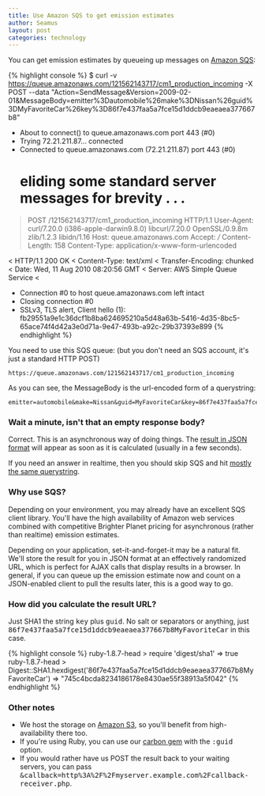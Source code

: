 ```yaml
---
title: Use Amazon SQS to get emission estimates
author: Seamus
layout: post
categories: technology
---
```


You can get emission estimates by queueing up messages on [Amazon SQS](http://aws.amazon.com/sqs):

{% highlight console %}
$ curl -v https://queue.amazonaws.com/121562143717/cm1_production_incoming -X POST --data "Action=SendMessage&Version=2009-02-01&MessageBody=emitter%3Dautomobile%26make%3DNissan%26guid%3DMyFavoriteCar%26key%3D86f7e437faa5a7fce15d1ddcb9eaeaea377667b8"
* About to connect() to queue.amazonaws.com port 443 (#0)
*   Trying 72.21.211.87... connected
* Connected to queue.amazonaws.com (72.21.211.87) port 443 (#0)
  # eliding some standard server messages for brevity . . .
> POST /121562143717/cm1_production_incoming HTTP/1.1
> User-Agent: curl/7.20.0 (i386-apple-darwin9.8.0) libcurl/7.20.0 OpenSSL/0.9.8m zlib/1.2.3 libidn/1.16
> Host: queue.amazonaws.com
> Accept: */*
> Content-Length: 158
> Content-Type: application/x-www-form-urlencoded
> 
< HTTP/1.1 200 OK
< Content-Type: text/xml
< Transfer-Encoding: chunked
< Date: Wed, 11 Aug 2010 08:20:56 GMT
< Server: AWS Simple Queue Service
< 
<?xml version="1.0"?>
* Connection #0 to host queue.amazonaws.com left intact
* Closing connection #0
* SSLv3, TLS alert, Client hello (1):
<SendMessageResponse xmlns="http://queue.amazonaws.com/doc/2009-02-01/"><SendMessageResult><MD5OfMessageBody>fb29551a9e1c36dcf1b8ba624695210a</MD5OfMessageBody><MessageId>5d48a63b-5416-4d35-8bc5-65ace74f4d42</MessageId></SendMessageResult><ResponseMetadata><RequestId>a3e0d71a-9e47-493b-a92c-29b37393e899</RequestId></ResponseMetadata></SendMessageResponse>
{% endhighlight %}

You need to use this SQS queue: (but you don't need an SQS account, it's just a standard HTTP POST)

    https://queue.amazonaws.com/121562143717/cm1_production_incoming

As you can see, the MessageBody is the url-encoded form of a querystring:

    emitter=automobile&make=Nissan&guid=MyFavoriteCar&key=86f7e437faa5a7fce15d1ddcb9eaeaea377667b8

### Wait a minute, isn't that an empty response body?

Correct. This is an asynchronous way of doing things. The [result in JSON format](http://storage.carbon.brighterplanet.com/745c4bcda8234186178e8430ae55f38913a5f042) will appear as soon as it is calculated (usually in a few seconds).

If you need an answer in realtime, then you should skip SQS and hit [mostly the same querystring](http://carbon.brighterplanet.com/automobiles.json?make=Nissan&guid=MyFavoriteCar&key=86f7e437faa5a7fce15d1ddcb9eaeaea377667b8).

### Why use SQS?

Depending on your environment, you may already have an excellent SQS client library. You'll have the high availability of Amazon web services combined with competitive Brighter Planet pricing for asynchronous (rather than realtime) emission estimates.

Depending on your application, set-it-and-forget-it may be a natural fit. We'll store the result for you in JSON format at an effectively randomized URL, which is perfect for AJAX calls that display results in a browser. In general, if you can queue up the emission estimate now and count on a JSON-enabled client to pull the results later, this is a good way to go.

### How did you calculate the result URL?

Just SHA1 the string <tt>key</tt> plus <tt>guid</tt>. No salt or separators or anything, just <tt>86f7e437faa5a7fce15d1ddcb9eaeaea377667b8MyFavoriteCar</tt> in this case.

{% highlight console %}
ruby-1.8.7-head > require 'digest/sha1'
 => true 
ruby-1.8.7-head > Digest::SHA1.hexdigest('86f7e437faa5a7fce15d1ddcb9eaeaea377667b8MyFavoriteCar')
 => "745c4bcda8234186178e8430ae55f38913a5f042"
{% endhighlight %}

### Other notes

* We host the storage on [Amazon S3](http://aws.amazon.com/s3), so you'll benefit from high-availability there too.
* If you're using Ruby, you can use our [carbon gem](http://rubygems.org/gems/carbon) with the <tt>:guid</tt> option.
* If you would rather have us POST the result back to your waiting servers, you can pass <tt>&callback=http%3A%2F%2Fmyserver.example.com%2Fcallback-receiver.php</tt>.
